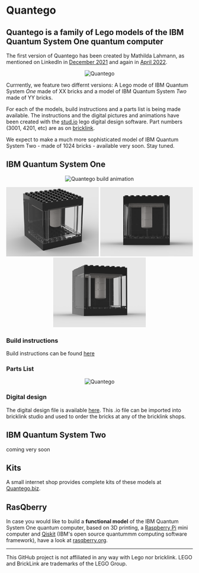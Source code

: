 # Quantego

## Quantego is a family of Lego models of the IBM Quantum System One quantum computer

The first version of Quantego has been created by Mathilda Lahmann, as mentioned on LinkedIn in [December 2021](https://www.linkedin.com/feed/update/urn:li:activity:6875070856679231488/) and again in [April 2022](https://www.linkedin.com/feed/update/urn:li:activity:6920362102687723520/).

<p align="center">
  <img src="1_20220414_121449.jpg" alt="Quantego" width="300"/>
</p>

Currrently, we feature two differnt versions:
A Lego mode of IBM Quantum System *One* made of XX bricks and a model of IBM Quantum System *Two* made of YY bricks. 

For each of the models, build instructions and a parts list is being made available. 
The instructions and the digital pictures and animations have been created with the [stud.io](http://stud.io) lego digital design software. Part numbers (3001, 4201, etc) are as on [bricklink](https://www.bricklink.com/). 

We expect to make a much more sophisticated model of IBM Quantum System Two - made of 1024 bricks - available very soon. Stay tuned.


## IBM Quantum System One

<!--  https://user-images.githubusercontent.com/26198628/163936447-9ea55bd3-e04c-420e-8d19-d3b08cf9d6d4.mp4. -->

<p align="center">
  <img src="https://user-images.githubusercontent.com/26198628/163948554-896524f4-b164-47a2-beb0-aa2d3fd50439.gif" alt="Quantego build animation" width="450"/>
</p>

<p align="center">
  <img src="LEGO-Quantego-v04b.png" alt="Quantego" width="250"/>
  <img src="LEGO-Quantego-v04b_2.png" alt="Quantego" width="250"/>
  <img src="LEGO-Quantego-v04b_3.png" alt="Quantego" width="250"/>
</p>

### Build instructions 
Build instructions can be found [here](https://quantego.org/Quantego_instructions.pdf)

### Parts List

<p align="center">
  <img src="lego-quantego-v04b-parts.png" alt="Quantego" width="450"/>
</p>

### Digital design

The digital design file is available [here](). This .io file can be imported into bricklink studio and used to order the bricks at any of the bricklink shops.


## IBM Quantum System Two

coming very soon

## Kits

A small internet shop provides complete kits of these models at [Quantego.biz](https://Quantego.biz). 

## RasQberry

In case you would like to build a **functional model** of the IBM Quantum System One quantum computer, based on 3D printing, a [Raspberry Pi](https://www.raspberrypi.org) mini computer and [Qiskit](http://qiskit.org) (IBM's open source quantummm computing software framework), have a look at [rasqberry.org](http://rasqberry.org).

---
This GitHub project is not affiliated in any way with Lego nor bricklink. 
LEGO and BrickLink are trademarks of the LEGO Group.

